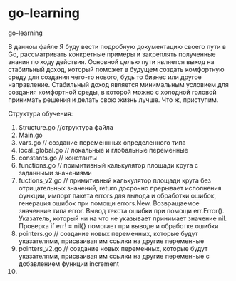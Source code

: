 # go-learning
go-learning

В данном файле Я буду вести подробную документацию своего пути в Go, рассматривать конкретные примеры и закреплять полученные знания по ходу действия. Основной целью пути является выход на стабильный доход, который поможет в будущем создать комфортную среду для создания чего-то нового, будь то бизнес или другое направление. Стабильный доход является минимальным условием для создания комфортной среды, в которой можно с холодной головой принимать решения и делать свою жизнь лучше. Что ж, приступим.

Структура обучения:
1. Structure.go //структура файла
2. Main.go
3. vars.go // создание переменнных определенного типа
4. local_global.go // локальные и глобальные переменные
5. constants.go // константы
6. functions.go // примитивный калькулятор площади круга с заданными значениями
7. fuctions_v2.go // примитивный калькулятор площади круга без отрицательных значений, return досрочно прерывает исполнения функции, импорт пакета errors для вывода и обработки ошибок, генерация ошибок при помощи errors.New. Возвращаемое значенние типа error. Вывод текста ошибки при помощи err.Error(). Указатель, который ни на что не указывает принимает значение nil. Проверка if err! = nil{} помогает при выводе и обработке ошибки
8. pointers.go // создание новых переменных, которые будут указателями, присваивая им ссылки на другие переменные
9. pointers_v2.go // создание новых переменных, которые будут указателями, присваивая им ссылки на другие переменные c добавлением функции increment
10. 
